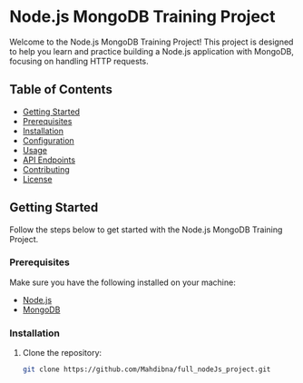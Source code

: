 # Node.js MongoDB Training Project

Welcome to the Node.js MongoDB Training Project! This project is designed to help you learn and practice building a Node.js application with MongoDB, focusing on handling HTTP requests.

## Table of Contents

- [Getting Started](#getting-started)
- [Prerequisites](#prerequisites)
- [Installation](#installation)
- [Configuration](#configuration)
- [Usage](#usage)
- [API Endpoints](#api-endpoints)
- [Contributing](#contributing)
- [License](#license)

## Getting Started

Follow the steps below to get started with the Node.js MongoDB Training Project.

### Prerequisites

Make sure you have the following installed on your machine:

- [Node.js](https://nodejs.org/)
- [MongoDB](https://www.mongodb.com/try/download/community)

### Installation

1. Clone the repository:

   ```bash
   git clone https://github.com/Mahdibna/full_nodeJs_project.git
